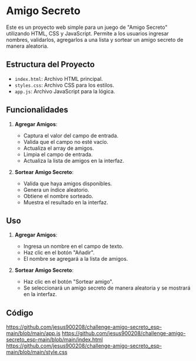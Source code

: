 # Amigo Secreto

Este es un proyecto web simple para un juego de "Amigo Secreto" utilizando HTML, CSS y JavaScript. Permite a
los usuarios ingresar nombres, validarlos, agregarlos a una lista y sortear un amigo secreto de manera aleatoria.

## Estructura del Proyecto

- `index.html`: Archivo HTML principal.
- `styles.css`: Archivo CSS para los estilos.
- `app.js`: Archivo JavaScript para la lógica.

## Funcionalidades

1. **Agregar Amigos**:
   - Captura el valor del campo de entrada.
   - Valida que el campo no esté vacío.
   - Actualiza el array de amigos.
   - Limpia el campo de entrada.
   - Actualiza la lista de amigos en la interfaz.

2. **Sortear Amigo Secreto**:
   - Valida que haya amigos disponibles.
   - Genera un índice aleatorio.
   - Obtiene el nombre sorteado.
   - Muestra el resultado en la interfaz.

## Uso

1. **Agregar Amigos**:
   - Ingresa un nombre en el campo de texto.
   - Haz clic en el botón "Añadir".
   - El nombre se agregará a la lista de amigos.

2. **Sortear Amigo Secreto**:
   - Haz clic en el botón "Sortear amigo".
   - Se seleccionará un amigo secreto de manera aleatoria y se mostrará en la interfaz.

## Código
https://github.com/jesus900208/challenge-amigo-secreto_esp-main/blob/main/app.js
https://github.com/jesus900208/challenge-amigo-secreto_esp-main/blob/main/index.html
https://github.com/jesus900208/challenge-amigo-secreto_esp-main/blob/main/style.css
